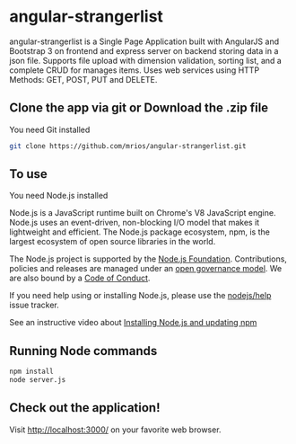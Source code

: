 # angular-strangerlist
angular-strangerlist is a Single Page Application built with AngularJS and Bootstrap 3 on frontend and express server on backend storing data in a json file. Supports file upload with dimension validation, sorting list, and a complete CRUD for manages items. Uses web services using HTTP Methods: GET, POST, PUT and DELETE.

## Clone the app via git or Download the .zip file

You need Git installed

```sh
git clone https://github.com/mrios/angular-strangerlist.git
```

## To use

You need Node.js installed

Node.js is a JavaScript runtime built on Chrome's V8 JavaScript engine. Node.js
uses an event-driven, non-blocking I/O model that makes it lightweight and
efficient. The Node.js package ecosystem, npm, is the largest ecosystem of open
source libraries in the world.

The Node.js project is supported by the
[Node.js Foundation](https://nodejs.org/en/foundation/). Contributions,
policies and releases are managed under an
[open governance model](./GOVERNANCE.md). We are also bound by a
[Code of Conduct](./CODE_OF_CONDUCT.md).

If you need help using or installing Node.js, please use the
[nodejs/help](https://github.com/nodejs/help) issue tracker.

See an instructive video about [Installing Node.js and updating npm](https://docs.npmjs.com/getting-started/installing-node)

## Running Node commands

```sh
npm install
node server.js
```

## Check out the application!

Visit <http://localhost:3000/> on your favorite web browser.
